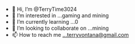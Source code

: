 - 👋 Hi, I’m @TerryTime3024
- 👀 I’m interested in ...gaming and mining
- 🌱 I’m currently learning ...0
- 💞️ I’m looking to collaborate on ...mining
- 📫 How to reach me ...terryvontana@gmail.com

<!---
TerryTime3024/TerryTime3024 is a ✨ special ✨ repository because its `README.md` (this file) appears on your GitHub profile.
You can click the Preview link to take a look at your changes.
--->
